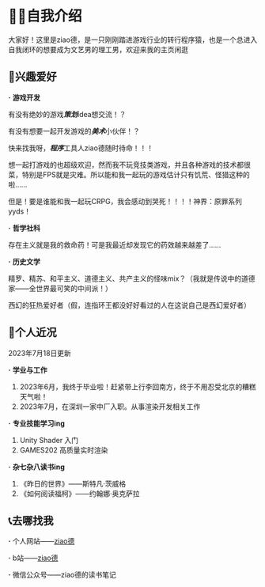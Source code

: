 # 🦹‍♂️自我介绍

大家好！这里是ziao德，是一只刚刚踏进游戏行业的转行程序猿，也是一个总进入自我闭环的想要成为文艺男的理工男，欢迎来我的主页闲逛
 

## 🥰兴趣爱好

**·** **游戏开发**

有没有绝妙的游戏***策划***idea想交流！？

有没有想要一起开发游戏的***美术***小伙伴！？

快来找我呀，***程序***工具人ziao德随时待命！！！

想一起打游戏的也超级欢迎，然而我不玩竞技类游戏，并且各种游戏的技术都很菜，特别是FPS就是灾难。所以能和我一起玩的游戏估计只有饥荒、怪猎这种的啦……

但是！要是谁能和我一起玩CRPG，我会感动到哭死！！！！神界：原罪系列yyds！

**·** **哲学社科**

存在主义就是我的救命药！可是我最近却发现它的药效越来越差了……

**·** **历史文学**

精罗、精苏、和平主义、道德主义、共产主义的怪味mix？（我就是传说中的道德家——全世界最可笑的中间派！）

西幻的狂热爱好者（假，连指环王都没好好看过的人在这说自己是西幻爱好者）
 

## 🤔个人近况

2023年7月18日更新

**·** **学业与工作**

1. 2023年6月，我终于毕业啦！赶紧带上行李回南方，终于不用忍受北京的糟糕天气啦！
2. 2023年7月，在深圳一家中厂入职。从事渲染开发相关工作

**·** **专业技能学习ing**

1. Unity Shader 入门
2. GAMES202 高质量实时渲染

**·** **杂七杂八读书ing**

1. 《昨日的世界》——斯特凡·茨威格
2. 《如何阅读福柯》——约翰娜·奥克萨拉
 

## 📞去哪找我

**·** 个人网站——[ziao德](https://cxd-Gilneas.github.io)

**·** b站——[ziao德](https://space.bilibili.com/184359860)

**·** 微信公众号——ziao德的读书笔记

